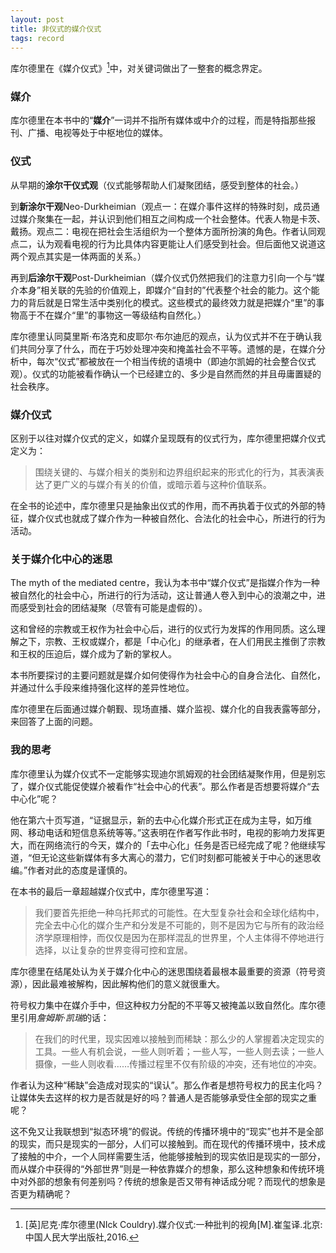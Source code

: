 ```yaml
---
layout: post
title: 非仪式的媒介仪式
tags: record
---
```


库尔德里在《媒介仪式》[^1]中，对关键词做出了一整套的概念界定。

### 媒介
库尔德里在本书中的“**媒介**”一词并不指所有媒体或中介的过程，而是特指那些报刊、广播、电视等处于中枢地位的媒体。

### 仪式
从早期的**涂尔干仪式观**（仪式能够帮助人们凝聚团结，感受到整体的社会。）

到**新涂尔干观**Neo-Durkheimian（观点一：在媒介事件这样的特殊时刻，成员通过媒介聚集在一起，并认识到他们相互之间构成一个社会整体。代表人物是卡茨、戴扬。观点二：电视在把社会生活组织为一个整体方面所扮演的角色。作者认同观点二，认为观看电视的行为比具体内容更能让人们感受到社会。但后面他又说道这两个观点其实是一体两面的关系。）

再到**后涂尔干观**Post-Durkheimian（媒介仪式仍然把我们的注意力引向一个与“媒介本身”相关联的先验的价值观上，即媒介“自封的”代表整个社会的能力。这个能力的背后就是日常生活中类别化的模式。这些模式的最终效力就是把媒介“里”的事物高于不在媒介“里”的事物这一等级结构自然化。）

库尔德里认同莫里斯·布洛克和皮耶尔·布尔迪厄的观点，认为仪式并不在于确认我们共同分享了什么，而在于巧妙处理冲突和掩盖社会不平等。遗憾的是，在媒介分析中，每次“仪式”都被放在一个相当传统的语境中（即迪尔凯姆的社会整合仪式观）。仪式的功能被看作确认一个已经建立的、多少是自然而然的并且毋庸置疑的社会秩序。

### 媒介仪式

区别于以往对媒介仪式的定义，如媒介呈现既有的仪式行为，库尔德里把媒介仪式定义为：

> 围绕关键的、与媒介相关的类别和边界组织起来的形式化的行为，其表演表达了更广义的与媒介有关的价值，或暗示着与这种价值联系。

在全书的论述中，库尔德里只是抽象出仪式的作用，而不再执着于仪式的外部的特征，媒介仪式也就成了媒介作为一种被自然化、合法化的社会中心，所进行的行为活动。

### 关于媒介化中心的迷思

The myth of the mediated centre，我认为本书中“媒介仪式”是指媒介作为一种被自然化的社会中心，所进行的行为活动，这让普通人卷入到中心的浪潮之中，进而感受到社会的团结凝聚（尽管有可能是虚假的）。

这和曾经的宗教或王权作为社会中心后，进行的仪式行为发挥的作用同质。这么理解之下，宗教、王权或媒介，都是「中心化」的继承者，在人们用民主推倒了宗教和王权的压迫后，媒介成为了新的掌权人。

本书所要探讨的主要问题就是媒介如何使得作为社会中心的自身合法化、自然化，并通过什么手段来维持强化这样的差异性地位。

库尔德里在后面通过媒介朝觐、现场直播、媒介监视、媒介化的自我表露等部分，来回答了上面的问题。

### 我的思考

库尔德里认为媒介仪式不一定能够实现迪尔凯姆观的社会团结凝聚作用，但是别忘了，媒介仪式能促使媒介被看作“社会中心的代表”。那么作者是否想要将媒介“去中心化”呢？

他在第六十页写道，“证据显示，新的去中心化媒介形式正在成为主导，如万维网、移动电话和短信息系统等等。”这表明在作者写作此书时，电视的影响力发挥更大，而在网络流行的今天，媒介的「去中心化」任务是否已经完成了呢？他继续写道，“但无论这些新媒体有多大离心的潜力，它们时刻都可能被关于中心的迷思收编。”作者对此的态度是谨慎的。

在本书的最后一章超越媒介仪式中，库尔德里写道：

> 我们要首先拒绝一种乌托邦式的可能性。在大型复杂社会和全球化结构中，完全去中心化的媒介生产和分发是不可能的，则不是因为它与所有的政治经济学原理相悖，而仅仅是因为在那样混乱的世界里，个人主体得不停地进行选择，以让复杂的世界变得可控和宜居。

库尔德里在结尾处认为关于媒介化中心的迷思围绕着最根本最重要的资源（符号资源），因此最难被解构，因此解构他们的意义就很重大。

符号权力集中在媒介手中，但这种权力分配的不平等又被掩盖以致自然化。库尔德里引用*詹姆斯·凯瑞*的话：

> 在我们的时代里，现实因难以接触到而稀缺：那么少的人掌握着决定现实的工具。一些人有机会说，一些人则听着；一些人写，一些人则去读；一些人摄像，一些人则收看……传播过程里不仅有阶级的冲突，还有地位的冲突。

作者认为这种“稀缺”会造成对现实的“误认”。那么作者是想符号权力的民主化吗？让媒体失去这样的权力是否就是好的吗？普通人是否能够承受住全部的现实之重呢？

这不免又让我联想到“拟态环境”的假说。传统的传播环境中的“现实”也并不是全部的现实，而只是现实的一部分，人们可以接触到。而在现代的传播环境中，技术成了接触的中介，一个人同样需要生活，他能够接触到的现实依旧是现实的一部分，而从媒介中获得的“外部世界”则是一种依靠媒介的想象，那么这种想象和传统环境中对外部的想象有何差别吗？传统的想象是否又带有神话成分呢？而现代的想象是否更为精确呢？


[^1]: [英]尼克·库尔德里(NIck Couldry).媒介仪式:一种批判的视角[M].崔玺译.北京:中国人民大学出版社,2016.